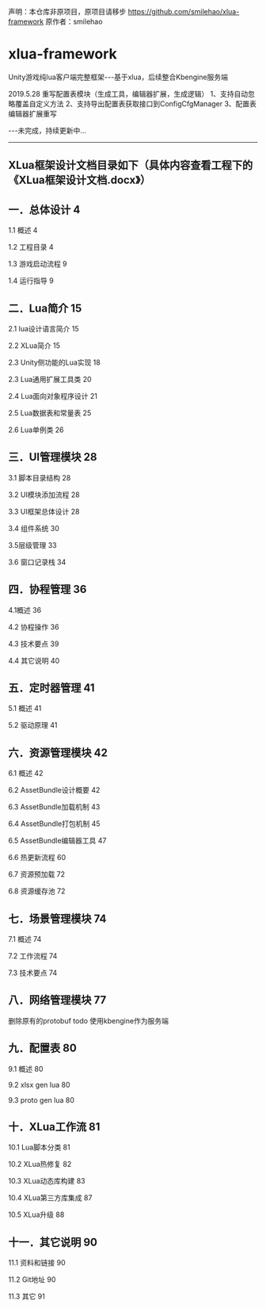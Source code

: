 声明：本仓库非原项目，原项目请移步 https://github.com/smilehao/xlua-framework 原作者：smilehao

# xlua-framework
Unity游戏纯lua客户端完整框架---基于xlua，后续整合Kbengine服务端

2019.5.28 
重写配置表模块（生成工具，编辑器扩展，生成逻辑）
1、支持自动忽略覆盖自定义方法
2、支持导出配置表获取接口到ConfigCfgManager
3、配置表编辑器扩展重写

---未完成，持续更新中...

-------------------------------------------------------------------

XLua框架设计文档目录如下（具体内容查看工程下的《XLua框架设计文档.docx》）
-
一．总体设计	4
-
1.1 概述	4

1.2 工程目录	4

1.3 游戏启动流程	9

1.4 运行指导	9

二．Lua简介	15
-

2.1 lua设计语言简介	15

2.2 XLua简介	15

2.3 Unity侧功能的Lua实现	18

2.3 Lua通用扩展工具类	20

2.4 Lua面向对象程序设计	21

2.5 Lua数据表和常量表	25

2.6 Lua单例类	26

三．UI管理模块	28
-

3.1 脚本目录结构	28

3.2 UI模块添加流程	28

3.3 UI框架总体设计	28

3.4 组件系统	30

3.5层级管理	33

3.6 窗口记录栈	34

四．协程管理	36
-

4.1概述	36

4.2 协程操作	36

4.3 技术要点	39

4.4 其它说明	40

五．定时器管理	41
-

5.1 概述	41

5.2 驱动原理	41

六．资源管理模块	42
-

6.1 概述	42

6.2 AssetBundle设计概要	42

6.3 AssetBundle加载机制	43

6.4 AssetBundle打包机制	45

6.5 AssetBundle编辑器工具	47

6.6 热更新流程	60

6.7 资源预加载	72

6.8 资源缓存池	72

七．场景管理模块	74
-

7.1 概述	74

7.2 工作流程	74

7.3 技术要点	74

八．网络管理模块	77
-
删除原有的protobuf
todo 使用kbengine作为服务端

九．配置表	80
-

9.1 概述	80

9.2 xlsx gen lua	80

9.3 proto gen lua	80

十．XLua工作流	81
-

10.1 Lua脚本分类	81

10.2 XLua热修复	82

10.3 XLua动态库构建	83

10.4 XLua第三方库集成	87

10.5 XLua升级	88

十一．其它说明	90
-

11.1 资料和链接	90

11.2 Git地址	90

11.3 其它	91


 
